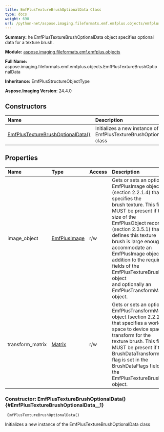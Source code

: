 ```yaml
---
title: EmfPlusTextureBrushOptionalData Class
type: docs
weight: 690
url: /python-net/aspose.imaging.fileformats.emf.emfplus.objects/emfplustexturebrushoptionaldata/
---
```


**Summary:** he EmfPlusTextureBrushOptionalData object specifies optional data for a texture brush.

**Module:** [aspose.imaging.fileformats.emf.emfplus.objects](/imaging/python-net/aspose.imaging.fileformats.emf.emfplus.objects/)

**Full Name:** aspose.imaging.fileformats.emf.emfplus.objects.EmfPlusTextureBrushOptionalData

**Inheritance:** EmfPlusStructureObjectType

**Aspose.Imaging Version:** 24.4.0

## **Constructors**
| **Name** | **Description** |
| :- | :- |
| [EmfPlusTextureBrushOptionalData()](#EmfPlusTextureBrushOptionalData__1) | Initializes a new instance of the EmfPlusTextureBrushOptionalData class |
## **Properties**
| **Name** | **Type** | **Access** | **Description** |
| :- | :- | :- | :- |
| image_object | [EmfPlusImage](/imaging/python-net/aspose.imaging.fileformats.emf.emfplus.objects/emfplusimage) | r/w | Gets or sets an optional EmfPlusImage object (section 2.2.1.4) that specifies the<br/>            brush texture. This field MUST be present if the size of the <br/>            EmfPlusObject record (section 2.3.5.1) that defines this texture <br/>            brush is large enough to accommodate an EmfPlusImage object in <br/>            addition to the required fields of the EmfPlusTextureBrushData object <br/>            and optionally an EmfPlusTransformMatrix object. |
| transform_matrix | [Matrix](/imaging/python-net/aspose.imaging/matrix) | r/w | Gets or sets an optional EmfPlusTransformMatrix object (section 2.2.2.47) <br/>            that specifies a world space to device space transform for the<br/>             texture brush. This field MUST be present if the BrushDataTransform <br/>            flag is set in the BrushDataFlags field of the EmfPlusTextureBrushData object. |


### Constructor: EmfPlusTextureBrushOptionalData() {#EmfPlusTextureBrushOptionalData__1}


```
 EmfPlusTextureBrushOptionalData() 
```

Initializes a new instance of the EmfPlusTextureBrushOptionalData class

